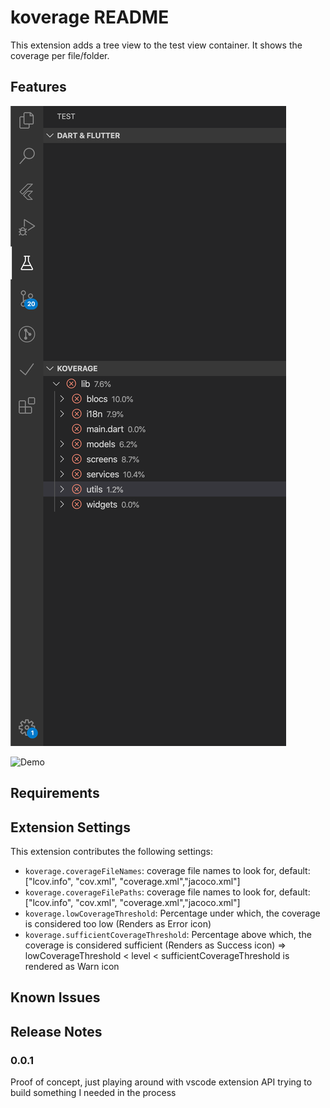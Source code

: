 # koverage README

This extension adds a tree view to the test view container. It shows the coverage per file/folder.

## Features

![Screenshot](Screenshot_1.png)

![Demo](Screen_Recording_1.gif)

## Requirements

## Extension Settings

This extension contributes the following settings:

* `koverage.coverageFileNames`: coverage file names to look for, default: ["lcov.info", "cov.xml", "coverage.xml","jacoco.xml"]
* `koverage.coverageFilePaths`: coverage file names to look for, default: ["lcov.info", "cov.xml", "coverage.xml","jacoco.xml"]
* `koverage.lowCoverageThreshold`: Percentage under which, the coverage is considered too low (Renders as Error icon)
* `koverage.sufficientCoverageThreshold`: Percentage above which, the coverage is considered sufficient (Renders as Success icon)
=> lowCoverageThreshold < level < sufficientCoverageThreshold is rendered as Warn icon

## Known Issues


## Release Notes


### 0.0.1

Proof of concept, just playing around with vscode extension API trying to build something I needed in the process
